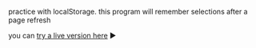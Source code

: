 practice with localStorage. this program will remember selections after a page refresh

you can [try a live version here](https://rad-malabi-0125fc.netlify.app/) ▶️
